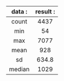 |data  :| result   :|
|:-----:|:---------:|
|count	|4437		|
|min	|54			|
|max	|7077		|
|mean   |928		|
|sd		|634.8		|
|median	|1029		|
	
